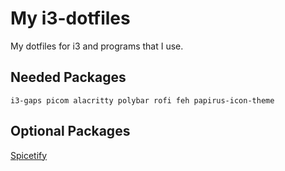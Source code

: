 # My i3-dotfiles
My dotfiles for i3 and programs that I use.

Needed Packages
---------------
`i3-gaps picom alacritty polybar rofi feh papirus-icon-theme`

Optional Packages
-----------------
<a href="https://github.com/spicetify/spicetify-cli" >Spicetify</a>
